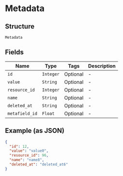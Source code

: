 
# Metadata

## Structure

`Metadata`

## Fields

| Name | Type | Tags | Description |
|  --- | --- | --- | --- |
| `id` | `Integer` | Optional | - |
| `value` | `String` | Optional | - |
| `resource_id` | `Integer` | Optional | - |
| `name` | `String` | Optional | - |
| `deleted_at` | `String` | Optional | - |
| `metafield_id` | `Float` | Optional | - |

## Example (as JSON)

```json
{
  "id": 12,
  "value": "value0",
  "resource_id": 96,
  "name": "name8",
  "deleted_at": "deleted_at6"
}
```

